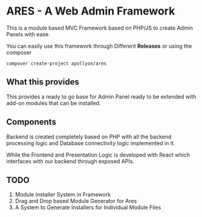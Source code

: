 # ARES - A Web Admin Framework

This is a module based MVC Framework based on PHP/JS to create Admin Panels with ease.

You can easily use this framework through Different **Releases** or using the composer

```
composer create-project apollyon/ares
```

## What this provides

This provides a ready to go base for Admin Panel ready to be extended with add-on modules that can be installed.

## Components

Backend is created completely based on PHP with all the backend processing logic and Database connectivity logic implemented in it.

While the Frontend and Presentation Logic is developed with React which interfaces with our backend through exposed APIs.

## TODO

1. Module Installer System in Framework
2. Drag and Drop based Module Generator for Ares
3. A System to Generate Installers for Individual Module Files
